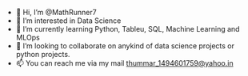 - 👋 Hi, I’m @MathRunner7
- 👀 I’m interested in Data Science
- 🌱 I’m currently learning Python, Tableu, SQL, Machine Learning and MLOps
- 💞️ I’m looking to collaborate on anykind of data science projects or python projects.
- 📫 You can reach me via my mail thummar_1494601759@yahoo.in

<!---
MathRunner7/MathRunner7 is a ✨ special ✨ repository because its `README.md` (this file) appears on your GitHub profile.
You can click the Preview link to take a look at your changes.
--->
